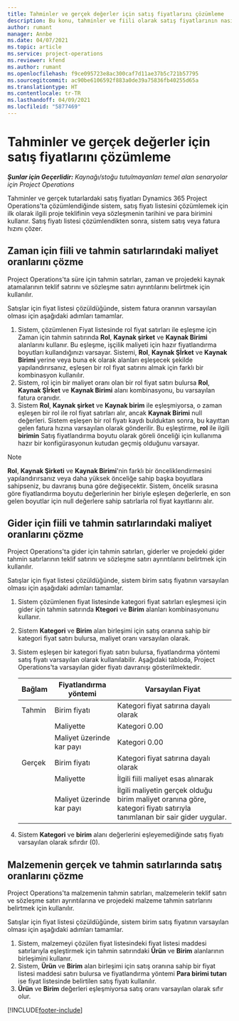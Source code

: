 ```yaml
---
title: Tahminler ve gerçek değerler için satış fiyatlarını çözümleme
description: Bu konu, tahminler ve fiili olarak satış fiyatlarının nasıl çözüldüğü hakkında bilgi sağlar.
author: rumant
manager: Annbe
ms.date: 04/07/2021
ms.topic: article
ms.service: project-operations
ms.reviewer: kfend
ms.author: rumant
ms.openlocfilehash: f9ce095723e8ac300caf7d11ae37b5c721b57795
ms.sourcegitcommit: ac90be6106592f883a0de39a75836fb40255d65a
ms.translationtype: HT
ms.contentlocale: tr-TR
ms.lasthandoff: 04/09/2021
ms.locfileid: "5877469"
---
```

# <a name="resolve-sales-prices-for-estimates-and-actuals"></a>Tahminler ve gerçek değerler için satış fiyatlarını çözümleme

_**Şunlar için Geçerlidir:** Kaynağı/stoğu tutulmayanları temel alan senaryolar için Project Operations_

Tahminler ve gerçek tutarlardaki satış fiyatları Dynamics 365 Project Operations'ta çözümlendiğinde sistem, satış fiyatı listesini çözümlemek için ilk olarak ilgili proje teklifinin veya sözleşmenin tarihini ve para birimini kullanır. Satış fiyatı listesi çözümlendikten sonra, sistem satış veya fatura hızını çözer.

## <a name="resolve-sales-rates-on-actual-and-estimate-lines-for-time"></a>Zaman için fiili ve tahmin satırlarındaki maliyet oranlarını çözme

Project Operations'ta süre için tahmin satırları, zaman ve projedeki kaynak atamalarının teklif satırını ve sözleşme satırı ayrıntılarını belirtmek için kullanılır.

Satışlar için fiyat listesi çözüldüğünde, sistem fatura oranının varsayılan olması için aşağıdaki adımları tamamlar.

1. Sistem, çözümlenen Fiyat listesinde rol fiyat satırları ile eşleşme için Zaman için tahmin satırında **Rol**, **Kaynak şirket** ve **Kaynak Birimi** alanlarını kullanır. Bu eşleşme, işçilik maliyeti için hazır fiyatlandırma boyutları kullandığınızı varsayar. Sistemi, **Rol**, **Kaynak Şİrket** ve **Kaynak Birimi** yerine veya buna ek olarak alanları eşleşecek şekilde yapılandırırsanız, eşleşen bir rol fiyat satırını almak için farklı bir kombinasyon kullanılır.
2. Sistem, rol için bir maliyet oranı olan bir rol fiyat satırı bulursa **Rol**, **Kaynak Şİrket** ve **Kaynak Birimi** alanı kombinasyonu, bu varsayılan fatura oranıdır.
3. Sistem **Rol**, **Kaynak şirket** ve **Kaynak birim** ile eşleşmiyorsa, o zaman eşleşen bir rol ile rol fiyat satırları alır, ancak **Kaynak Birimi** null değerleri. Sistem eşleşen bir rol fiyatı kaydı bulduktan sonra, bu kayıttan gelen fatura hızına varsayılan olarak gönderilir. Bu eşleştirme, **rol** ile ilgili **birimin** Satış fiyatlandırma boyutu olarak göreli önceliği için kullanıma hazır bir konfigürasyonun kutudan geçmiş olduğunu varsayar.

> [!NOTE]
> **Rol**, **Kaynak Şirketi** ve **Kaynak Birimi**'nin farklı bir önceliklendirmesini yapılandırırsanız veya daha yüksek önceliğe sahip başka boyutlara sahipseniz, bu davranış buna göre değişecektir. Sistem, öncelik sırasına göre fiyatlandırma boyutu değerlerinin her biriyle eşleşen değerlerle, en son gelen boyutlar için null değerlere sahip satırlarla rol fiyat kayıtlarını alır.

## <a name="resolve-sales-rates-on-actual-and-estimate-lines-for-expense"></a>Gider için fiili ve tahmin satırlarındaki maliyet oranlarını çözme

Project Operations'ta gider için tahmin satırları, giderler ve projedeki gider tahmin satırlarının teklif satırını ve sözleşme satırı ayrıntılarını belirtmek için kullanılır.

Satışlar için fiyat listesi çözüldüğünde, sistem birim satış fiyatının varsayılan olması için aşağıdaki adımları tamamlar.

1. Sistem çözümlenen fiyat listesinde kategori fiyat satırları eşleşmesi için gider için tahmin satırında **Ktegori** ve **Birim** alanları kombinasyonunu kullanır.
2. Sistem **Kategori** ve **Birim** alan birleşimi için satış oranına sahip bir kategori fiyat satırı bulursa, maliyet oranı varsayılan olarak.
3. Sistem eşleşen bir kategori fiyatı satırı bulursa, fiyatlandırma yöntemi satış fiyatı varsayılan olarak kullanılabilir. Aşağıdaki tabloda, Project Operations'ta varsayılan gider fiyatı davranışı gösterilmektedir.

    | Bağlam | Fiyatlandırma yöntemi | Varsayılan Fiyat |
    | --- | --- | --- |
    | Tahmin | Birim fiyatı | Kategori fiyat satırına dayalı olarak |
    | &nbsp; | Maliyette | Kategori 0.00 |
    | &nbsp; | Maliyet üzerinde kar payı | Kategori 0.00 |
    | Gerçek | Birim fiyatı | Kategori fiyat satırına dayalı olarak |
    | &nbsp; | Maliyette | İlgili fiili maliyet esas alınarak |
    | &nbsp; | Maliyet üzerinde kar payı | İlgili maliyetin gerçek olduğu birim maliyet oranına göre, kategori fiyatı satırıyla tanımlanan bir sair gider uygular. |

4. Sistem **Kategori** ve **birim** alanı değerlerini eşleyemediğinde satış fiyatı varsayılan olarak sıfırdır (0).

## <a name="resolve-sales-rates-on-actual-and-estimate-lines-for-material"></a>Malzemenin gerçek ve tahmin satırlarında satış oranlarını çözme

Project Operations'ta malzemenin tahmin satırları, malzemelerin teklif satırı ve sözleşme satırı ayrıntılarına ve projedeki malzeme tahmin satırlarını belirtmek için kullanılır.

Satışlar için fiyat listesi çözüldüğünde, sistem birim satış fiyatının varsayılan olması için aşağıdaki adımları tamamlar.

1. Sistem, malzemeyi çözülen fiyat listesindeki fiyat listesi maddesi satırlarıyla eşleştirmek için tahmin satırındaki **Ürün** ve **Birim** alanlarının birleşimini kullanır.
2. Sistem, **Ürün** ve **Birim** alan birleşimi için satış oranına sahip bir fiyat listesi maddesi satırı bulursa ve fiyatlandırma yöntemi **Para birimi tutarı** ise fiyat listesinde belirtilen satış fiyatı kullanılır.
3. **Ürün** ve **Birim** değerleri eşleşmiyorsa satış oranı varsayılan olarak sıfır olur.



[!INCLUDE[footer-include](../includes/footer-banner.md)]
